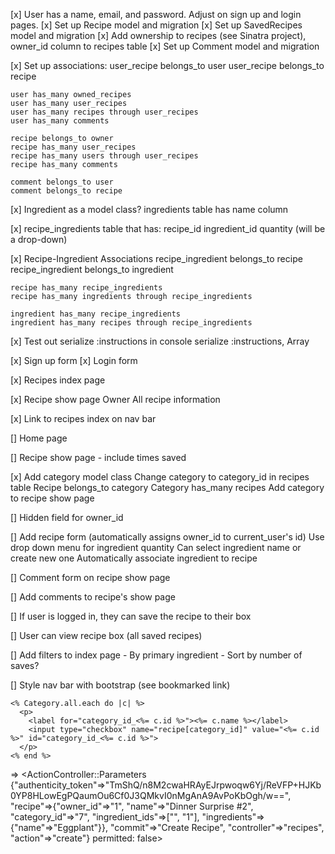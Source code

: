 [x] User has a name, email, and password. Adjust on sign up and login pages.
[x] Set up Recipe model and migration
[x] Set up SavedRecipes model and migration
[x] Add ownership to recipes (see Sinatra project), owner_id column to recipes table
[x] Set up Comment model and migration

[x] Set up associations: 
    user_recipe belongs_to user
    user_recipe belongs_to recipe

    user has_many owned_recipes
    user has_many user_recipes
    user has_many recipes through user_recipes
    user has_many comments

    recipe belongs_to owner
    recipe has_many user_recipes
    recipe has_many users through user_recipes
    recipe has_many comments 

    comment belongs_to user
    comment belongs_to recipe

[x] Ingredient as a model class? 
    ingredients table has name column

[x] recipe_ingredients table that has:
    recipe_id
    ingredient_id
    quantity (will be a drop-down)

[x] Recipe-Ingredient Associations
    recipe_ingredient belongs_to recipe
    recipe_ingredient belongs_to ingredient

    recipe has_many recipe_ingredients
    recipe has_many ingredients through recipe_ingredients

    ingredient has_many recipe_ingredients
    ingredient has_many recipes through recipe_ingredients

[x] Test out serialize :instructions in console
    serialize :instructions, Array 

[x] Sign up form
[x] Login form

[x] Recipes index page

[x] Recipe show page 
    Owner
    All recipe information

[x] Link to recipes index on nav bar

[] Home page 

[] Recipe show page - include times saved

[x] Add category model class
    Change category to category_id in recipes table
    Recipe belongs_to category
    Category has_many recipes
    Add category to recipe show page

[] Hidden field for owner_id

[] Add recipe form (automatically assigns owner_id to current_user's id)
    Use drop down menu for ingredient quantity
    Can select ingredient name or create new one
    Automatically associate ingredient to recipe

[] Comment form on recipe show page

[] Add comments to recipe's show page

[] If user is logged in, they can save the recipe to their box

[] User can view recipe box (all saved recipes)

[] Add filters to index page
    - By primary ingredient
    - Sort by number of saves?

[] Style nav bar with bootstrap (see bookmarked link)


    <% Category.all.each do |c| %>
      <p>   
        <label for="category_id_<%= c.id %>"><%= c.name %></label>
        <input type="checkbox" name="recipe[category_id]" value="<%= c.id %>" id="category_id_<%= c.id %>">
      </p>
    <% end %>


=> <ActionController::Parameters {"authenticity_token"=>"TmShQ/n8M2cwaHRAyEJrpwoqw6Yj/ReVFP+HJKb0YP8HLowEgPQaumOu6Cf0J3QMkvI0nMgAnA9AvPoKbOgh/w==", "recipe"=>{"owner_id"=>"1", "name"=>"Dinner Surprise #2", "category_id"=>"7", "ingredient_ids"=>["", "1"], "ingredients"=>{"name"=>"Eggplant"}}, "commit"=>"Create Recipe", "controller"=>"recipes", "action"=>"create"} permitted: false>